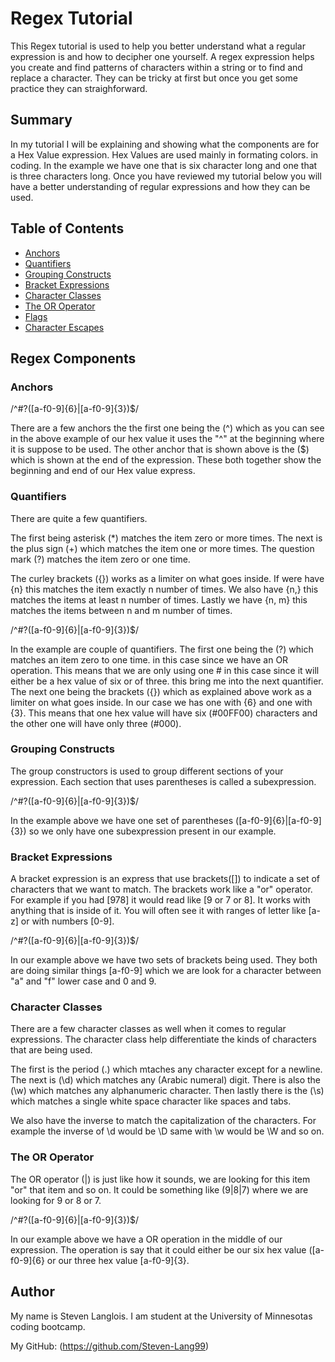 # Regex Tutorial

This Regex tutorial is used to help you better understand what a regular expression is and how to decipher one yourself. A regex expression helps
you create and find patterns of characters within a string or to find and replace a character. They can be tricky at first but once you get some practice they can straighforward.

## Summary

In my tutorial I will be explaining and showing what the components are for a Hex Value expression. Hex Values are used mainly in formating colors. in coding. In the example we have one that is six character long and one that is three characters long. Once you have reviewed my tutorial below you will have a better understanding of regular expressions and how they can be used.


## Table of Contents

- [Anchors](#anchors)
- [Quantifiers](#quantifiers)
- [Grouping Constructs](#grouping-constructs)
- [Bracket Expressions](#bracket-expressions)
- [Character Classes](#character-classes)
- [The OR Operator](#the-or-operator)
- [Flags](#flags)
- [Character Escapes](#character-escapes)

## Regex Components

### Anchors

/^#?([a-f0-9]{6}|[a-f0-9]{3})$/

There are a few anchors the the first one being the (^) which as you can see in the above example of our hex value it uses the "^" at the beginning where it is suppose to be used.
The other anchor that is shown above is the ($) which is shown at the end of the expression. These both together show the beginning and end of our 
Hex value express.

### Quantifiers

There are quite a few quantifiers.

The first being asterisk (*) matches the item zero or more times. The next is the plus sign (+) which matches the item one or more times.
The question mark (?) matches the item zero or one time. 

The curley brackets ({}) works as a limiter on what goes inside.
If were have {n} this matches the item exactly n number of times.
We also have {n,} this matches the items at least n number of times.
Lastly we have {n, m} this matches the items between n and m number of times.

/^#?([a-f0-9]{6}|[a-f0-9]{3})$/

In the example are couple of quantifiers. The first one being the (?) which matches an item zero to one time. in this case since we have an OR operation. This means that we are only using one # in this case since it will either be a hex value of six or of three. this bring me into the next quantifier. The next one being the brackets ({}) which as explained above work as a limiter on what goes inside. In our case we has one with {6} and one with {3}. This means that one hex value will have six (#00FF00) characters and the other one will have only three (#000).


### Grouping Constructs

The group constructors is used to group different sections of your expression. Each section that uses parentheses is called a subexpression.

/^#?([a-f0-9]{6}|[a-f0-9]{3})$/

In the example above we have one set of parentheses ([a-f0-9]{6}|[a-f0-9]{3}) so we only have one subexpression present in our example.

### Bracket Expressions

A bracket expression is an express that use brackets([]) to indicate a set of characters that we want to match. The brackets work like a "or" operator. For example if you had [978] it would read like [9 or 7 or 8]. It works with anything that is inside of it. You will often see it with ranges of letter like [a-z] or with numbers [0-9].

/^#?([a-f0-9]{6}|[a-f0-9]{3})$/

In our example above we have two sets of brackets being used. They both are doing similar things [a-f0-9] which we are look for a character between "a" and "f" lower case and 0 and 9.

### Character Classes

There are a few character classes as well when it comes to regular expressions. The character class help differentiate the kinds of characters that are being used.

The first is the period (.) which mtaches any character except for a newline. The next is (\d) which matches any (Arabic numeral) digit. 
There is also the (\w) which matches any alphanumeric character. Then lastly there is the (\s) which matches a single white space character like spaces and tabs.

We also have the inverse to match the capitalization of the characters. For example the inverse of \d would be \D same with \w would be \W and so on.

### The OR Operator

The OR operator (|) is just like how it sounds, we are looking for this item "or" that item and so on. It could be something like (9|8|7) where we are looking for 9 or 8 or 7.

/^#?([a-f0-9]{6}|[a-f0-9]{3})$/

In our example above we have a OR operation in the middle of our expression. The operation is say that it could either be our six hex value ([a-f0-9]{6} or our three hex value [a-f0-9]{3}.

## Author

My name is Steven Langlois. I am student at the University of Minnesotas coding bootcamp.

My GitHub: (https://github.com/Steven-Lang99)


